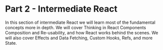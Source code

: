 # Part 2 - Intermediate React

In this section of intermediate React we will learn most of the fundamental concepts more in depth. We will cover Thinking in React Components Composition and Re-usability, and how React works behind the scenes. We will also cover Effects and Data Fetching, Custom Hooks, Refs, and more State.
